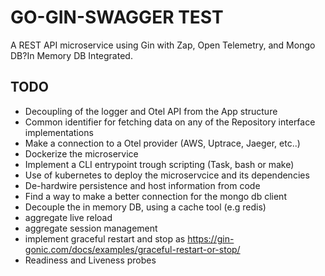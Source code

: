 # GO-GIN-SWAGGER TEST

A REST API microservice using Gin with Zap, Open Telemetry, and Mongo DB?In Memory DB Integrated.

## TODO 

- Decoupling of the logger and Otel API from the App structure
- Common identifier for fetching data on any of the Repository interface implementations
- Make a connection to a Otel provider (AWS, Uptrace, Jaeger, etc..)
- Dockerize the microservice 
- Implement a CLI entrypoint trough scripting (Task, bash or make)
- Use of kubernetes to deploy the  microservcice and its dependencies
- De-hardwire persistence and host information from code
- Find a way to make a better connection for the mongo db client
- Decouple the in memory DB, using a cache tool (e.g redis)
- aggregate live reload
- aggregate session management 
- implement graceful restart and stop as https://gin-gonic.com/docs/examples/graceful-restart-or-stop/
- Readiness and Liveness probes